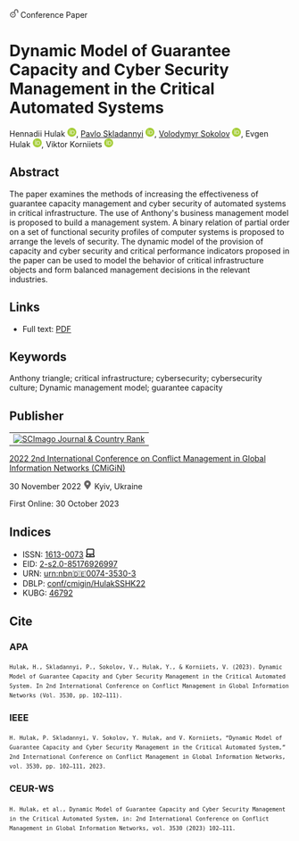 <img src="/icons/unlock.svg" width="16" height="16"> Conference Paper

# Dynamic Model of Guarantee Capacity and Cyber Security Management in the Critical Automated Systems

Hennadii Hulak <a href="https://orcid.org/0000-0001-9131-9233" target="_blank"><img src="/icons/orcid.svg" width="16" height="16"></a>,
<a href="https://pavlo-skladannyi.github.io/">Pavlo Skladannyi</a> <a href="https://orcid.org/0000-0002-7775-6039" target="_blank"><img src="/icons/orcid.svg" width="16" height="16"></a>,
<a href="/">Volodymyr Sokolov</a> <a href="https://orcid.org/0000-0002-9349-7946" target="_blank"><img src="/icons/orcid.svg" width="16" height="16"></a>,
Evgen Hulak <a href="https://orcid.org/0000-0003-4984-686X" target="_blank"><img src="/icons/orcid.svg" width="16" height="16"></a>,
Viktor Korniiets <a href="https://orcid.org/0000-0002-4967-8395" target="_blank"><img src="/icons/orcid.svg" width="16" height="16"></a>

## Abstract

The paper examines the methods of increasing the effectiveness of guarantee capacity management and cyber security of automated systems in critical infrastructure. The use of Anthony's business management model is proposed to build a management system. A binary relation of partial order on a set of functional security profiles of computer systems is proposed to arrange the levels of security. The dynamic model of the provision of capacity and cyber security and critical performance indicators proposed in the paper can be used to model the behavior of critical infrastructure objects and form balanced management decisions in the relevant industries.

## Links

* Full text: [PDF](https://ceur-ws.org/Vol-3530/paper11.pdf)

## Keywords

Anthony triangle; critical infrastructure; cybersecurity; cybersecurity culture; Dynamic management model; guarantee capacity

## Publisher

<table>
<tr>
<td>
<a href="https://www.scimagojr.com/journalsearch.php?q=21100218356&amp;tip=sid&amp;exact=no" title="SCImago Journal &amp; Country Rank"><img border="0" src="https://corsproxy.io/?https://www.scimagojr.com/journal_img.php?id=21100218356" alt="SCImago Journal &amp; Country Rank"  /></a>
</td>
</tr>
</table>

[2022 2nd International Conference on Conflict Management in Global Information Networks (CMiGiN)](https://ceur-ws.org/Vol-3530/)

30 November 2022 <img src="/icons/location-pin.svg" width="16" height="16"> Kyiv, Ukraine

First Online: 30 October 2023

## Indices

* ISSN: [1613-0073](https://portal.issn.org/resource/ISSN/1613-0073) <img src="/icons/online.svg" width="16" height="16">
* EID: [2-s2.0-85176926997](http://www.scopus.com/record/display.url?origin=inward&eid=2-s2.0-85176926997)
* URN: [urn:nbn:de:0074-3530-3](https://nbn-resolving.org/xml/urn:nbn:de:0074-3530-3)
* DBLP: [conf/cmigin/HulakSSHK22](https://dblp.org/rec/conf/cmigin/HulakSSHK22.html)
* KUBG: [46792](http://elibrary.kubg.edu.ua/id/eprint/46792/)

## Cite

### APA

<small>`Hulak, H., Skladannyi, P., Sokolov, V., Hulak, Y., & Korniiets, V. (2023). Dynamic Model of Guarantee Capacity and Cyber Security Management in the Critical Automated System. In 2nd International Conference on Conflict Management in Global Information Networks (Vol. 3530, pp. 102–111).`</small>

### IEEE

<small>`H. Hulak, P. Skladannyi, V. Sokolov, Y. Hulak, and V. Korniiets, “Dynamic Model of Guarantee Capacity and Cyber Security Management in the Critical Automated System,” 2nd International Conference on Conflict Management in Global Information Networks, vol. 3530, pp. 102–111, 2023.`</small>

### CEUR-WS

<small>`H. Hulak, et al., Dynamic Model of Guarantee Capacity and Cyber Security Management in the Critical Automated System, in: 2nd International Conference on Conflict Management in Global Information Networks, vol. 3530 (2023) 102–111.`</small>